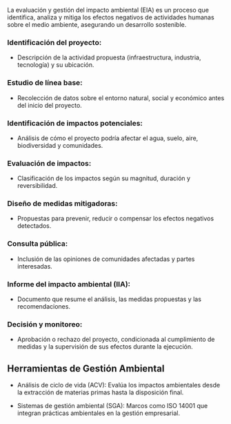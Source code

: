 La evaluación y gestión del impacto ambiental (EIA) es un proceso que identifica, analiza y mitiga los efectos negativos de actividades humanas sobre el medio ambiente, asegurando un desarrollo sostenible.

### Identificación del proyecto:

- Descripción de la actividad propuesta (infraestructura, industria, tecnología) y su ubicación.

### Estudio de línea base:

- Recolección de datos sobre el entorno natural, social y económico antes del inicio del proyecto.

### Identificación de impactos potenciales:

- Análisis de cómo el proyecto podría afectar el agua, suelo, aire, biodiversidad y comunidades.

### Evaluación de impactos:

- Clasificación de los impactos según su magnitud, duración y reversibilidad.

### Diseño de medidas mitigadoras:

- Propuestas para prevenir, reducir o compensar los efectos negativos detectados.

### Consulta pública:

- Inclusión de las opiniones de comunidades afectadas y partes interesadas.

### Informe del impacto ambiental (IIA):

- Documento que resume el análisis, las medidas propuestas y las recomendaciones.

### Decisión y monitoreo:

- Aprobación o rechazo del proyecto, condicionada al cumplimiento de medidas y la supervisión de sus efectos durante la ejecución.

## Herramientas de Gestión Ambiental

- Análisis de ciclo de vida (ACV): Evalúa los impactos ambientales desde la extracción de materias primas hasta la disposición final.

- Sistemas de gestión ambiental (SGA): Marcos como ISO 14001 que integran prácticas ambientales en la gestión empresarial.

  




